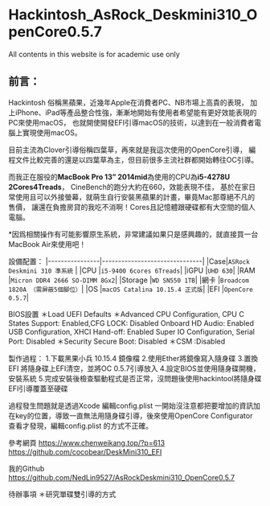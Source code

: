 # Hackintosh_AsRock_Deskmini310_OpenCore0.5.7
All contents in this website is for academic use only


## 前言：
Hackintosh 俗稱黑蘋果，近幾年Apple在消費者PC、NB市場上高貴的表現，
加上iPhone、iPad等產品整合性強，漸漸地開始有使用者希望能有更好效能表現的PC來使用macOS，
也就開使開發EFI引導macOS的技術，以達到在一般消費者電腦上實現使用macOS。

目前主流為Clover引導俗稱四葉草，再來就是我這次使用的OpenCore引導，
編程文件比較完善的還是以四葉草為主，但目前很多主流社群都開始轉往OC引導。

而我正在服役的**MacBook Pro 13” 2014mid**為使用的CPU為**i5-4278U 2Cores4Treads**，
CineBench的跑分大約在660，效能表現不佳，
基於在家日常使用且可以外接螢幕，就萌生自行安裝黑蘋果的計畫，畢竟Mac那尊絕不凡的售價，
讓還在負擔房貸的我吃不消啊！Cores且記憶體跟硬碟都有大空間的個人電腦。

*因爲相關操作有可能影響原生系統，非常建議如果只是感興趣的，就直接買一台MacBook Air來使用吧！

設備配置：
|----------------|-------------------------------|
|Case|`ASRock Deskmini 310 準系統` |
|CPU          |`i5-9400 6cores 6Treads`|
|iGPU          |`UHD 630`|
|RAM          |`Micron DDR4 2666 SO-DIMM 8Gx2`|
|Storage          |`WD SN550 1TB`|
|網卡          |`Broadcom 1820A （需屏蔽5個腳位）`|
|OS          |`macOS Catalina 10.15.4 正式版`|
|EFI          |`OpenCore 0.5.7`|


BIOS設置
＊Load UEFI Defaults
＊Advanced
        CPU Configuration, CPU C States Support: Enabled,CFG LOCK: Disabled
        Onboard HD Audio: Enabled
        USB Configuration, XHCI Hand-off: Enabled
        Super IO Configuration, Serial Port: Disabled
＊Security Secure Boot: Disabled
＊CSM :Disabled


製作過程：
1.下載黑果小兵 10.15.4 鏡像檔
2.使用Ether將鏡像寫入隨身碟
3.置換EFI 將隨身碟上EFI清空，並將OC 0.5.7引導放入
4.設定BIOS並使用隨身碟開機，安裝系統
5.完成安裝後檢查驅動程式是否正常，沒問題後使用hackintool將隨身碟EFI引導覆蓋至硬碟

過程發生問題就是透過Xcode 編輯config.plist 一開始沒注意都把要增加的資訊加在key的位置，導致一直無法用隨身碟引導，後來使用OpenCore Configurator 查看才發現，編輯config.plist 的方式不正確。

參考網頁
https://www.chenweikang.top/?p=613
https://github.com/cocobear/DeskMini310_EFI


我的Github
https://github.com/NedLin9527/AsRockDeskmini310_OpenCore0.5.7

待辦事項
＊研究單碟雙引導的方式
